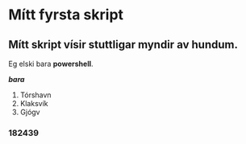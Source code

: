 # Mítt fyrsta skript

## Mítt skript vísir stuttligar myndir av hundum.

Eg elski bara **powershell**.

**_bara_**

1. Tórshavn
2. Klaksvík
3. Gjógv





### 182439
